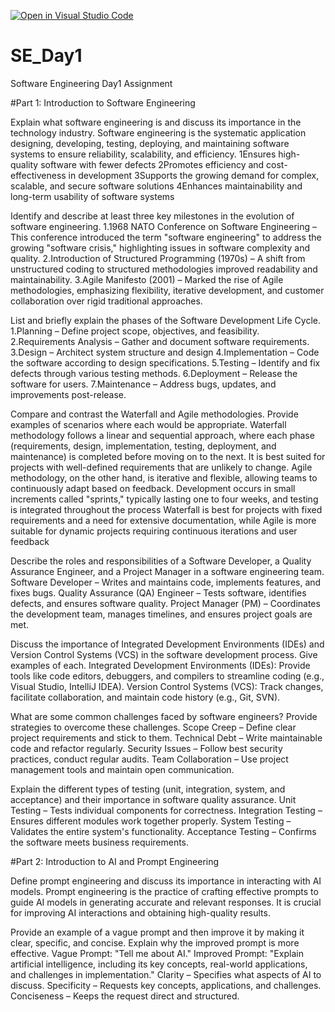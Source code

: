 [![Open in Visual Studio Code](https://classroom.github.com/assets/open-in-vscode-2e0aaae1b6195c2367325f4f02e2d04e9abb55f0b24a779b69b11b9e10269abc.svg)](https://classroom.github.com/online_ide?assignment_repo_id=18437039&assignment_repo_type=AssignmentRepo)
# SE_Day1
Software Engineering Day1 Assignment

#Part 1: Introduction to Software Engineering

Explain what software engineering is and discuss its importance in the technology industry.
Software engineering is the systematic application  designing, developing, testing, deploying, and maintaining software systems to ensure reliability, scalability, and efficiency.
1Ensures high-quality software with fewer defects
2Promotes efficiency and cost-effectiveness in development
3Supports the growing demand for complex, scalable, and secure software solutions
4Enhances maintainability and long-term usability of software systems


Identify and describe at least three key milestones in the evolution of software engineering.
1.1968 NATO Conference on Software Engineering – This conference introduced the term "software engineering" to address the growing "software crisis," highlighting issues in software complexity and quality.
2.Introduction of Structured Programming (1970s) – A shift from unstructured coding to structured methodologies improved readability and maintainability.
3.Agile Manifesto (2001) – Marked the rise of Agile methodologies, emphasizing flexibility, iterative development, and customer collaboration over rigid traditional approaches.


List and briefly explain the phases of the Software Development Life Cycle.
1.Planning – Define project scope, objectives, and feasibility.
2.Requirements Analysis – Gather and document software requirements.
3.Design – Architect system structure and design
4.Implementation – Code the software according to design specifications.
5.Testing – Identify and fix defects through various testing methods.
6.Deployment – Release the software for users.
7.Maintenance – Address bugs, updates, and improvements post-release.

Compare and contrast the Waterfall and Agile methodologies. Provide examples of scenarios where each would be appropriate.
Waterfall methodology follows a linear and sequential approach, where each phase (requirements, design, implementation, testing, deployment, and maintenance) is completed before moving on to the next. It is best suited for projects with well-defined requirements that are unlikely to change.
Agile methodology, on the other hand, is iterative and flexible, allowing teams to continuously adapt based on feedback. Development occurs in small increments called "sprints," typically lasting one to four weeks, and testing is integrated throughout the process
Waterfall is best for projects with fixed requirements and a need for extensive documentation, while Agile is more suitable for dynamic projects requiring continuous iterations and user feedback

Describe the roles and responsibilities of a Software Developer, a Quality Assurance Engineer, and a Project Manager in a software engineering team.
Software Developer – Writes and maintains code, implements features, and fixes bugs.
Quality Assurance (QA) Engineer – Tests software, identifies defects, and ensures software quality.
Project Manager (PM) – Coordinates the development team, manages timelines, and ensures project goals are met.


Discuss the importance of Integrated Development Environments (IDEs) and Version Control Systems (VCS) in the software development process. Give examples of each.
Integrated Development Environments (IDEs): Provide tools like code editors, debuggers, and compilers to streamline coding (e.g., Visual Studio, IntelliJ IDEA).
Version Control Systems (VCS): Track changes, facilitate collaboration, and maintain code history (e.g., Git, SVN).


What are some common challenges faced by software engineers? Provide strategies to overcome these challenges.
Scope Creep – Define clear project requirements and stick to them.
Technical Debt – Write maintainable code and refactor regularly.
Security Issues – Follow best security practices, conduct regular audits.
Team Collaboration – Use project management tools and maintain open communication.

Explain the different types of testing (unit, integration, system, and acceptance) and their importance in software quality assurance.
Unit Testing – Tests individual components for correctness.
Integration Testing – Ensures different modules work together properly.
System Testing – Validates the entire system's functionality.
Acceptance Testing – Confirms the software meets business requirements.


#Part 2: Introduction to AI and Prompt Engineering


Define prompt engineering and discuss its importance in interacting with AI models.
Prompt engineering is the practice of crafting effective prompts to guide AI models in generating accurate and relevant responses. It is crucial for improving AI interactions and obtaining high-quality results.

Provide an example of a vague prompt and then improve it by making it clear, specific, and concise. Explain why the improved prompt is more effective.
Vague Prompt: "Tell me about AI."
Improved Prompt: "Explain artificial intelligence, including its key concepts, real-world applications, and challenges in implementation."
Clarity – Specifies what aspects of AI to discuss.
Specificity – Requests key concepts, applications, and challenges.
Conciseness – Keeps the request direct and structured.
